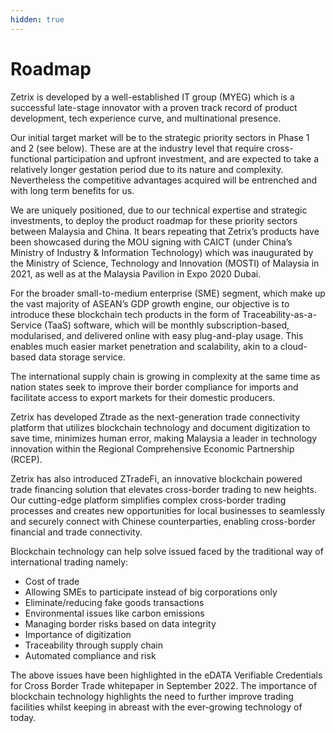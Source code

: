 ```yaml
---
hidden: true
---
```


# Roadmap

Zetrix is developed by a well-established IT group (MYEG) which is a successful late-stage innovator with a proven track record of product development, tech experience curve, and multinational presence.

Our initial target market will be to the strategic priority sectors in Phase 1 and 2 (see below). These are at the industry level that require cross-functional participation and upfront investment, and are expected to take a relatively longer gestation period due to its nature and complexity. Nevertheless the competitive advantages acquired will be entrenched and with long term benefits for us.

We are uniquely positioned, due to our technical expertise and strategic investments, to deploy the product roadmap for these priority sectors between Malaysia and China. It bears repeating that Zetrix’s products have been showcased during the MOU signing with CAICT (under China’s Ministry of Industry & Information Technology) which was inaugurated by the Ministry of Science, Technology and Innovation (MOSTI) of Malaysia in 2021, as well as at the Malaysia Pavilion in Expo 2020 Dubai.

For the broader small-to-medium enterprise (SME) segment, which make up the vast majority of ASEAN’s GDP growth engine, our objective is to introduce these blockchain tech products in the form of Traceability-as-a-Service (TaaS) software, which will be monthly subscription-based, modularised, and delivered online with easy plug-and-play usage. This enables much easier market penetration and scalability, akin to a cloud-based data storage service.

The international supply chain is growing in complexity at the same time as nation states seek to improve their border compliance for imports and facilitate access to export markets for their domestic producers.

Zetrix has developed Ztrade as the next-generation trade connectivity platform that utilizes blockchain technology and document digitization to save time, minimizes human error, making Malaysia a leader in technology innovation within the Regional Comprehensive Economic Partnership (RCEP).

Zetrix has also introduced ZTradeFi, an innovative blockchain powered trade financing solution that elevates cross-border trading to new heights. Our cutting-edge platform simplifies complex cross-border trading processes and creates new opportunities for local businesses to seamlessly and securely connect with Chinese counterparties, enabling cross-border financial and trade connectivity.

Blockchain technology can help solve issued faced by the traditional way of international trading namely:

* Cost of trade
* Allowing SMEs to participate instead of big corporations only
* Eliminate/reducing fake goods transactions
* Environmental issues like carbon emissions
* Managing border risks based on data integrity
* Importance of digitization
* Traceability through supply chain
* Automated compliance and risk

The above issues have been highlighted in the eDATA Verifiable Credentials for Cross Border Trade whitepaper in September 2022. The importance of blockchain technology highlights the need to further improve trading facilities whilst keeping in abreast with the ever-growing technology of today.
